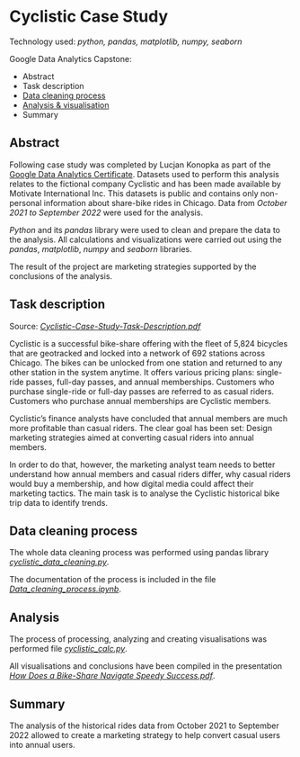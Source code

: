 # Cyclistic Case Study

Technology used: *python, pandas, matplotlib, numpy, seaborn*


Google Data Analytics Capstone:
- Abstract
- Task description
- [Data cleaning process](https://github.com/lucjankonopka/cyclistic_case_study/blob/main/Data_cleaning_process.ipynb)
- [Analysis & visualisation](https://github.com/lucjankonopka/cyclistic_case_study/blob/main/How%20Does%20a%20Bike-Share%20%20Navigate%20Speedy%20Success.pdf)
- Summary

## Abstract
Following case study was completed by Lucjan Konopka as part of the [Google Data Analytics Certificate](https://www.credly.com/badges/d8457d2e-06e4-4142-8ea1-4cfd52f24c67/linked_in_profile). 
Datasets used to perform this analysis relates to the fictional company Cyclistic and has been made available by Motivate International Inc. 
This datasets is public and contains only non-personal information about share-bike rides in Chicago.
Data from *October 2021 to September 2022* were used for the analysis.

*Python* and its *pandas* library were used to clean and prepare the data to the analysis. 
All calculations and visualizations were carried out using the *pandas*, *matplotlib*, *numpy* and *seaborn* libraries.

The result of the project are marketing strategies supported by the conclusions of the analysis.

## Task description

Source: [*Cyclistic-Case-Study-Task-Description.pdf*](https://github.com/lucjankonopka/cyclistic_case_study/blob/main/Cyclistic-Case-Study-Task-Description.pdf) 

Cyclistic is a successful bike-share offering with the fleet of 5,824 bicycles that are geotracked and locked into a network of 692 stations across Chicago. 
The bikes can be unlocked from one station and returned to any other station in the system anytime.
It offers various pricing plans: single-ride passes, full-day passes, and annual memberships. 
Customers who purchase single-ride or full-day passes are referred to as casual riders. 
Customers who purchase annual memberships are Cyclistic members.

Cyclistic’s finance analysts have concluded that annual members are much more profitable than casual riders. 
The clear goal has been set: Design marketing strategies aimed at converting casual riders into annual members. 

In order to do that, however, the marketing analyst team needs to better understand how annual members and casual riders differ, why casual riders would buy a membership, and how digital media could affect their marketing tactics. 
The main task is to analyse the Cyclistic historical bike trip data to identify trends.

## Data cleaning process

The whole data cleaning process was performed using pandas library [*cyclistic_data_cleaning.py*](https://github.com/lucjankonopka/cyclistic_case_study/blob/main/cyclistic_data_cleaning.py).

The documentation of the process is included in the file [*Data_cleaning_process.ipynb*](https://github.com/lucjankonopka/cyclistic_case_study/blob/main/Data_cleaning_process.ipynb).

## Analysis

The process of processing, analyzing and creating visualisations was performed file  [*cyclistic_calc.py*](https://github.com/lucjankonopka/cyclistic_case_study/blob/main/cyclistic_calc.py).

All visualisations and conclusions have been compiled in the presentation [*How Does a Bike-Share Navigate Speedy Success.pdf*](https://github.com/lucjankonopka/cyclistic_case_study/blob/main/How%20Does%20a%20Bike-Share%20%20Navigate%20Speedy%20Success.pdf).

## Summary

The analysis of the historical rides data from October 2021 to September 2022 allowed to create a marketing strategy to help convert casual users into annual users. 
